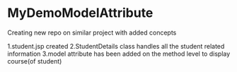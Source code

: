 # MyDemoModelAttribute
Creating new repo on similar project with added concepts

1.student.jsp created
2.StudentDetails class handles all the student related information
3.model attribute has been added on the method level to display course(of student)
